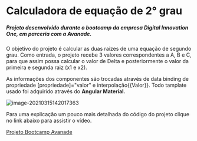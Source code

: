 <h1>Calculadora de equação de 2° grau</h1>	

<h5> Projeto desenvolvido durante o bootcamp da empresa Digital Innovation One, em parceria com a Avanade.</h5>

<p>O objetivo do projeto é calcular as duas raizes de uma equação de segundo grau.
Como entrada, o projeto recebe 3 valores correspondentes a A, B e C, para que assim possa calcular o valor de Delta e posteriormente o valor da primeira e segunda raiz (x1 e x2).
</p></p>

<p>As informações dos componentes são trocadas através de data binding de propriedade [propriedade]="valor" e interpolação{{Valor}}. Todo tamplate usado foi adquirido através do <strong>Angular Material.</strong></p>

![image-20210315142017363](C:\Users\Dodoh\AppData\Roaming\Typora\typora-user-images\image-20210315142017363.png)

<p>Para uma explicação um pouco mais detalhada do código do projeto clique no link abaixo para assistir o vídeo. </p>

[Projeto Bootcamp Avanade](https://youtu.be/fmqvy5jTKXY)

